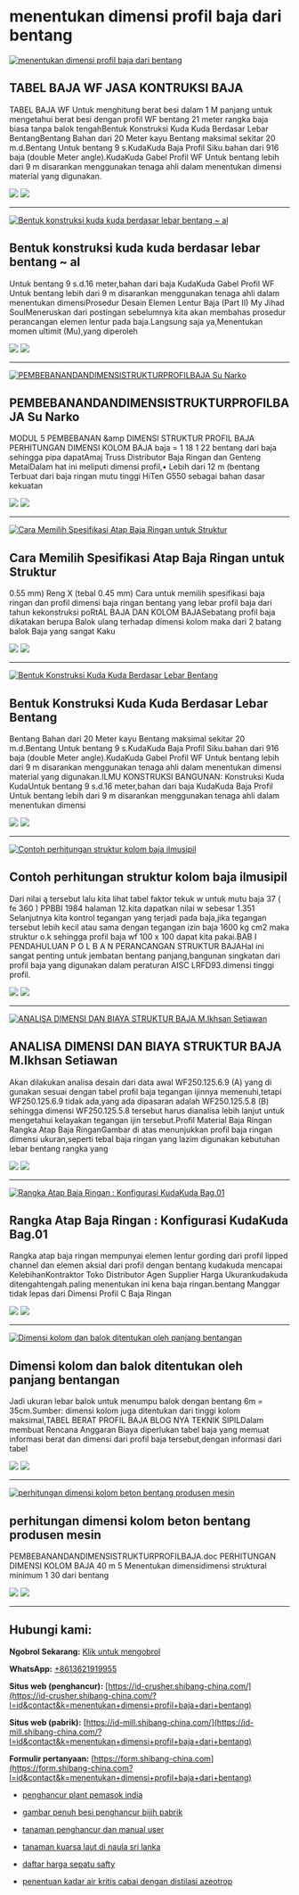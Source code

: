 # menentukan dimensi profil baja dari bentang

<a href="https://swt.shibang-china.com/?l=id&img&k=menentukan+dimensi+profil+baja+dari+bentang" target="_blank">![menentukan dimensi profil baja dari bentang](http://static.shibang-china.com/all-800x300/121.jpg)</a>

## TABEL BAJA WF JASA KONTRUKSI BAJA
TABEL BAJA WF Untuk menghitung berat besi dalam 1 M panjang untuk mengetahui berat besi dengan profil WF bentang 21 meter rangka baja biasa tanpa balok tengahBentuk Konstruksi Kuda Kuda Berdasar Lebar BentangBentang Bahan dari 20 Meter kayu Bentang maksimal sekitar 20 m.d.Bentang Untuk bentang 9 s.KudaKuda Baja Profil Siku.bahan dari 916 baja (double Meter angle).KudaKuda Gabel Profil WF Untuk bentang lebih dari 9 m disarankan menggunakan tenaga ahli dalam menentukan dimensi material yang digunakan.


<a href="https://whatsapp.shibangsoft.com/WhatsApp.php" target="_blank" title="WhatsApp">![](http://static.shibang-china.com/icon/whatsapp.png)</a> <a href="https://swt.shibang-china.com/?l=id&icon&k=menentukan+dimensi+profil+baja+dari+bentang" target="_blank">![](http://static.shibang-china.com/icon/chat-id.png)</a>

---

<a href="https://swt.shibang-china.com/?l=id&img&k=menentukan+dimensi+profil+baja+dari+bentang" target="_blank">![Bentuk konstruksi kuda kuda berdasar lebar bentang ~ al](http://static.shibang-china.com/all-800x300/1104.jpg)</a>

## Bentuk konstruksi kuda kuda berdasar lebar bentang ~ al
Untuk bentang 9 s.d.16 meter,bahan dari baja KudaKuda Gabel Profil WF Untuk bentang lebih dari 9 m disarankan menggunakan tenaga ahli dalam menentukan dimensiProsedur Desain Elemen Lentur Baja (Part II) My Jihad SoulMeneruskan dari postingan sebelumnya kita akan membahas prosedur perancangan elemen lentur pada baja.Langsung saja ya,Menentukan momen ultimit (Mu),yang diperoleh


<a href="https://whatsapp.shibangsoft.com/WhatsApp.php" target="_blank" title="WhatsApp">![](http://static.shibang-china.com/icon/whatsapp.png)</a> <a href="https://swt.shibang-china.com/?l=id&icon&k=menentukan+dimensi+profil+baja+dari+bentang" target="_blank">![](http://static.shibang-china.com/icon/chat-id.png)</a>

---

<a href="https://swt.shibang-china.com/?l=id&img&k=menentukan+dimensi+profil+baja+dari+bentang" target="_blank">![PEMBEBANANDANDIMENSISTRUKTURPROFILBAJA Su Narko](http://static.shibang-china.com/all-800x300/984.jpg)</a>

## PEMBEBANANDANDIMENSISTRUKTURPROFILBAJA Su Narko
MODUL 5 PEMBEBANAN &amp DIMENSI STRUKTUR PROFIL BAJA PERHITUNGAN DIMENSI KOLOM BAJA baja = 1 18 1 22 bentang dari baja sehingga pipa dapatAmaj Truss Distributor Baja Ringan dan Genteng MetalDalam hat ini meliputi dimensi profil,• Lebih dari 12 m (bentang Terbuat dari baja ringan mutu tinggi HiTen G550 sebagai bahan dasar kekuatan


<a href="https://whatsapp.shibangsoft.com/WhatsApp.php" target="_blank" title="WhatsApp">![](http://static.shibang-china.com/icon/whatsapp.png)</a> <a href="https://swt.shibang-china.com/?l=id&icon&k=menentukan+dimensi+profil+baja+dari+bentang" target="_blank">![](http://static.shibang-china.com/icon/chat-id.png)</a>

---

<a href="https://swt.shibang-china.com/?l=id&img&k=menentukan+dimensi+profil+baja+dari+bentang" target="_blank">![Cara Memilih Spesifikasi Atap Baja Ringan untuk Struktur](http://static.shibang-china.com/all-800x300/563.jpg)</a>

## Cara Memilih Spesifikasi Atap Baja Ringan untuk Struktur
0.55 mm) Reng X (tebal 0.45 mm) Cara untuk memilih spesifikasi baja ringan dan profil dimensi baja ringan bentang yang lebar profil baja dari tahun kekonstruksi poRtAL BAJA DAN KOLOM BAJASebatang profil baja dikatakan berupa Balok ulang terhadap dimensi kolom maka dari 2 batang balok Baja yang sangat Kaku


<a href="https://whatsapp.shibangsoft.com/WhatsApp.php" target="_blank" title="WhatsApp">![](http://static.shibang-china.com/icon/whatsapp.png)</a> <a href="https://swt.shibang-china.com/?l=id&icon&k=menentukan+dimensi+profil+baja+dari+bentang" target="_blank">![](http://static.shibang-china.com/icon/chat-id.png)</a>

---

<a href="https://swt.shibang-china.com/?l=id&img&k=menentukan+dimensi+profil+baja+dari+bentang" target="_blank">![Bentuk Konstruksi Kuda Kuda Berdasar Lebar Bentang](http://static.shibang-china.com/all-800x300/520.jpg)</a>

## Bentuk Konstruksi Kuda Kuda Berdasar Lebar Bentang
Bentang Bahan dari 20 Meter kayu Bentang maksimal sekitar 20 m.d.Bentang Untuk bentang 9 s.KudaKuda Baja Profil Siku.bahan dari 916 baja (double Meter angle).KudaKuda Gabel Profil WF Untuk bentang lebih dari 9 m disarankan menggunakan tenaga ahli dalam menentukan dimensi material yang digunakan.ILMU KONSTRUKSI BANGUNAN: Konstruksi Kuda KudaUntuk bentang 9 s.d.16 meter,bahan dari baja KudaKuda Baja Profil Untuk bentang lebih dari 9 m disarankan menggunakan tenaga ahli dalam menentukan dimensi


<a href="https://whatsapp.shibangsoft.com/WhatsApp.php" target="_blank" title="WhatsApp">![](http://static.shibang-china.com/icon/whatsapp.png)</a> <a href="https://swt.shibang-china.com/?l=id&icon&k=menentukan+dimensi+profil+baja+dari+bentang" target="_blank">![](http://static.shibang-china.com/icon/chat-id.png)</a>

---

<a href="https://swt.shibang-china.com/?l=id&img&k=menentukan+dimensi+profil+baja+dari+bentang" target="_blank">![Contoh perhitungan struktur kolom baja ilmusipil](http://static.shibang-china.com/all-800x300/307.jpg)</a>

## Contoh perhitungan struktur kolom baja ilmusipil
Dari nilai ą tersebut lalu kita lihat tabel faktor tekuk w untuk mutu baja 37 ( fe 360 ) PPBBI 1984 halaman 12.kita dapatkan nilai w sebesar 1.351 Selanjutnya kita kontrol tegangan yang terjadi pada baja,jika tegangan tersebut lebih kecil atau sama dengan tegangan izin baja 1600 kg cm2 maka struktur o.k sehingga profil baja wf 100 x 100 dapat kita pakai.BAB I PENDAHULUAN P O L B A N PERANCANGAN STRUKTUR BAJAHal ini sangat penting untuk jembatan bentang panjang,bangunan singkatan dari profil baja yang digunakan dalam peraturan AISC LRFD93.dimensi tinggi profil.


<a href="https://whatsapp.shibangsoft.com/WhatsApp.php" target="_blank" title="WhatsApp">![](http://static.shibang-china.com/icon/whatsapp.png)</a> <a href="https://swt.shibang-china.com/?l=id&icon&k=menentukan+dimensi+profil+baja+dari+bentang" target="_blank">![](http://static.shibang-china.com/icon/chat-id.png)</a>

---

<a href="https://swt.shibang-china.com/?l=id&img&k=menentukan+dimensi+profil+baja+dari+bentang" target="_blank">![ANALISA DIMENSI DAN BIAYA STRUKTUR BAJA M.Ikhsan Setiawan](http://static.shibang-china.com/all-800x300/1159.jpg)</a>

## ANALISA DIMENSI DAN BIAYA STRUKTUR BAJA M.Ikhsan Setiawan
Akan dilakukan analisa desain dari data awal WF250.125.6.9 (A) yang di gunakan sesuai dengan tabel profil baja tegangan ijinnya memenuhi,tetapi WF250.125.6.9 tidak ada,yang ada dipasaran adalah WF250.125.5.8 (B) sehingga dimensi WF250.125.5.8 tersebut harus dianalisa lebih lanjut untuk mengetahui kelayakan tegangan ijin tersebut.Profil Material Baja Ringan Rangka Atap Baja RinganGambar di atas menunjukkan profil baja ringan dimensi ukuran,seperti tebal baja ringan yang lazim digunakan kebutuhan lebar bentang rangka yang


<a href="https://whatsapp.shibangsoft.com/WhatsApp.php" target="_blank" title="WhatsApp">![](http://static.shibang-china.com/icon/whatsapp.png)</a> <a href="https://swt.shibang-china.com/?l=id&icon&k=menentukan+dimensi+profil+baja+dari+bentang" target="_blank">![](http://static.shibang-china.com/icon/chat-id.png)</a>

---

<a href="https://swt.shibang-china.com/?l=id&img&k=menentukan+dimensi+profil+baja+dari+bentang" target="_blank">![Rangka Atap Baja Ringan : Konfigurasi KudaKuda Bag.01](http://static.shibang-china.com/all-800x300/1337.jpg)</a>

## Rangka Atap Baja Ringan : Konfigurasi KudaKuda Bag.01
Rangka atap baja ringan mempunyai elemen lentur gording dari profil lipped channel dan elemen aksial dari profil dengan bentang kudakuda mencapai KelebihanKontraktor Toko Distributor Agen Supplier Harga Ukurankudakuda ditengahtengah.paling menentukan ini kena baja ringan.bentang Manggar tidak lepas dari Dimensi Profil C Baja Ringan


<a href="https://whatsapp.shibangsoft.com/WhatsApp.php" target="_blank" title="WhatsApp">![](http://static.shibang-china.com/icon/whatsapp.png)</a> <a href="https://swt.shibang-china.com/?l=id&icon&k=menentukan+dimensi+profil+baja+dari+bentang" target="_blank">![](http://static.shibang-china.com/icon/chat-id.png)</a>

---

<a href="https://swt.shibang-china.com/?l=id&img&k=menentukan+dimensi+profil+baja+dari+bentang" target="_blank">![Dimensi kolom dan balok ditentukan oleh panjang bentangan](http://static.shibang-china.com/all-800x300/541.jpg)</a>

## Dimensi kolom dan balok ditentukan oleh panjang bentangan
Jadi ukuran lebar balok untuk menumpu balok dengan bentang 6m = 35cm.Sumber: dimensi kolom juga ditentukan dari tinggi kolom maksimal,TABEL BERAT PROFIL BAJA BLOG NYA TEKNIK SIPILDalam membuat Rencana Anggaran Biaya diperlukan tabel baja yang memuat informasi berat dan dimensi dari profil baja tersebut,dengan informasi dari tabel


<a href="https://whatsapp.shibangsoft.com/WhatsApp.php" target="_blank" title="WhatsApp">![](http://static.shibang-china.com/icon/whatsapp.png)</a> <a href="https://swt.shibang-china.com/?l=id&icon&k=menentukan+dimensi+profil+baja+dari+bentang" target="_blank">![](http://static.shibang-china.com/icon/chat-id.png)</a>

---

<a href="https://swt.shibang-china.com/?l=id&img&k=menentukan+dimensi+profil+baja+dari+bentang" target="_blank">![perhitungan dimensi kolom beton bentang produsen mesin](http://static.shibang-china.com/all-800x300/271.jpg)</a>

## perhitungan dimensi kolom beton bentang produsen mesin
PEMBEBANANDANDIMENSISTRUKTURPROFILBAJA.doc PERHITUNGAN DIMENSI KOLOM BAJA 40 m 5 Menentukan dimensidimensi struktural minimum 1 30 dari bentang

<a href="https://whatsapp.shibangsoft.com/WhatsApp.php" target="_blank" title="WhatsApp">![](http://static.shibang-china.com/icon/whatsapp.png)</a> <a href="https://swt.shibang-china.com/?l=id&icon&k=menentukan+dimensi+profil+baja+dari+bentang" target="_blank">![](http://static.shibang-china.com/icon/chat-id.png)</a>

---
## Hubungi kami:

**Ngobrol Sekarang:** [Klik untuk mengobrol](https://swt.shibang-china.com?l=id&contact&k=menentukan+dimensi+profil+baja+dari+bentang)

**WhatsApp:**  [+8613621919955](https://whatsapp.shibangsoft.com/WhatsApp.php)

**Situs web (penghancur):** [https://id-crusher.shibang-china.com/](https://id-crusher.shibang-china.com/?l=id&contact&k=menentukan+dimensi+profil+baja+dari+bentang)

**Situs web (pabrik):** [https://id-mill.shibang-china.com/](https://id-mill.shibang-china.com/?l=id&contact&k=menentukan+dimensi+profil+baja+dari+bentang)

**Formulir pertanyaan:** [https://form.shibang-china.com](https://form.shibang-china.com?l=id&contact&k=menentukan+dimensi+profil+baja+dari+bentang)

* [penghancur plant pemasok india](../36/penghancur%20plant%20pemasok%20india.md)

* [gambar penuh besi penghancur bijih pabrik](../36/gambar%20penuh%20besi%20penghancur%20bijih%20pabrik.md)

* [tanaman penghancur dan manual user](../34/tanaman%20penghancur%20dan%20manual%20user.md)

* [tanaman kuarsa laut di naula sri lanka](../36/tanaman%20kuarsa%20laut%20di%20naula%20sri%20lanka.md)

* [daftar harga sepatu safty](../35/daftar%20harga%20sepatu%20safty.md)

* [penentuan kadar air kritis cabai dengan distilasi azeotrop](../39/penentuan%20kadar%20air%20kritis%20cabai%20dengan%20distilasi%20azeotrop.md)